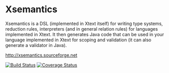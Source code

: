 <!--
Copyright (c) 2013-2017 Lorenzo Bettini.
All rights reserved. This program and the accompanying materials
are made available under the terms of the Eclipse Public License v1.0
which accompanies this distribution, and is available at
http://www.eclipse.org/legal/epl-v10.html

Contributors:
  Lorenzo Bettini - Initial contribution and API
-->

Xsemantics
============================

Xsemantics is a DSL (implemented in Xtext itself) for writing type systems, reduction rules, interpreters (and in general relation rules) for languages implemented in Xtext. It then generates Java code that can be used in your language implemented in Xtext for scoping and validation (it can also generate a validator in Java).

http://xsemantics.sourceforge.net

[![Build Status](https://travis-ci.org/LorenzoBettini/xsemantics.svg?branch=master)](https://travis-ci.org/LorenzoBettini/xsemantics) [![Coverage Status](https://coveralls.io/repos/LorenzoBettini/xsemantics/badge.svg?branch=master&service=github)](https://coveralls.io/github/LorenzoBettini/xsemantics?branch=master)
